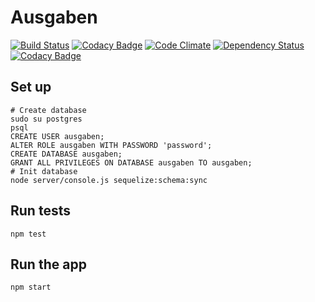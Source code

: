 # Ausgaben

[![Build Status](https://travis-ci.org/ausgaben/ausgaben-node.svg?branch=master)](https://travis-ci.org/ausgaben/ausgaben-node) [![Codacy Badge](https://api.codacy.com/project/badge/coverage/a87671c482ce4e8283aa901447a6001c)](https://www.codacy.com/app/m_7/ausgaben-node) [![Code Climate](https://codeclimate.com/github/ausgaben/ausgaben-node/badges/gpa.svg)](https://codeclimate.com/github/ausgaben/ausgaben-node) [![Dependency Status](https://www.versioneye.com/user/projects/568e51f6691e2d003d000001/badge.svg?style=flat)](https://www.versioneye.com/user/projects/568e51f6691e2d003d000001) [![Codacy Badge](https://api.codacy.com/project/badge/grade/a87671c482ce4e8283aa901447a6001c)](https://www.codacy.com/app/m_7/ausgaben-node)

## Set up

    # Create database
    sudo su postgres
    psql
    CREATE USER ausgaben;
    ALTER ROLE ausgaben WITH PASSWORD 'password';
    CREATE DATABASE ausgaben;
    GRANT ALL PRIVILEGES ON DATABASE ausgaben TO ausgaben;
    # Init database
    node server/console.js sequelize:schema:sync

## Run tests

    npm test
    
## Run the app

    npm start
